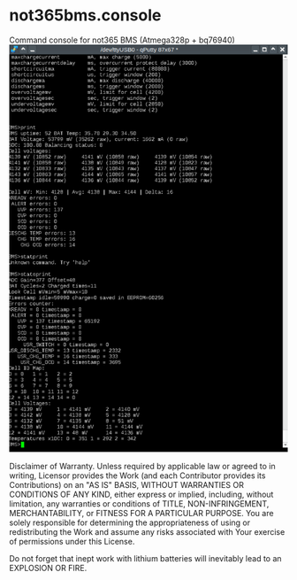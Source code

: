 # not365bms.console
Command  console for not365 BMS (Atmega328p + bq76940)
![example screen](not365_console.png)

Disclaimer of Warranty. Unless required by applicable law or agreed to in writing, Licensor provides the Work (and each Contributor provides its Contributions) on an "AS IS" BASIS, WITHOUT WARRANTIES OR CONDITIONS OF ANY KIND, either express or implied, including, without limitation, any warranties or conditions of TITLE, NON-INFRINGEMENT, MERCHANTABILITY, or FITNESS FOR A PARTICULAR PURPOSE. You are solely responsible for determining the appropriateness of using or redistributing the Work and assume any risks associated with Your exercise of permissions under this License.

Do not forget that inept work with lithium batteries will inevitably lead to an EXPLOSION OR FIRE.
